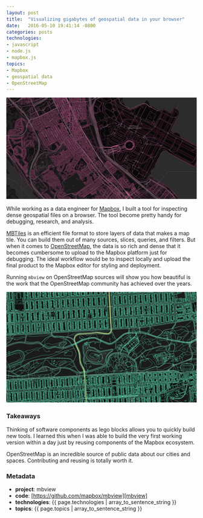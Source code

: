 ```yaml
---
layout: post
title:  "Visualizing gigabytes of geospatial data in your browser"
date:   2016-05-10 19:41:14 -0800
categories: posts
technologies:
- javascript
- node.js
- mapbox.js
topics:
- Mapbox
- geospatial data
- OpenStreetMap
---
```


![visualizing geospatial data](/public/img/mbview-1.jpg)

While working as a data engineer for [Mapbox](https://www.mapbox.com/), I built a tool for inspecting dense geospatial files on a browser. The tool become pretty handy for debugging, research, and analysis.

[MBTiles](https://docs.mapbox.com/help/glossary/mbtiles/) is an efficient file format to store layers of data that makes a map tile. You can build them out of many sources, slices, queries, and filters. But when it comes to [OpenStreetMap][OSM], the data is so rich and dense that it becomes cumbersome to upload to the Mapbox platform just for debugging. The ideal workflow would be to inspect locally and upload the final product to the Mapbox editor for styling and deployment.

Running `mbview` on OpenStreetMap sources will
show you how beautiful is the work that the OpenStreetMap
community has achieved over the years.

![rich and dense](/public/img/mbview-2.jpg)

### Takeaways

Thinking of software components as lego blocks allows you to quickly build new tools. I learned this when I was able to build the very first working version within a day just by reusing components of the Mapbox ecosystem.

OpenStreetMap is an incredible source of public data about our cities and spaces. Contributing and reusing is totally worth it.

### Metadata

- **project**: mbview
- **code**: [https://github.com/mapbox/mbview][mbview]
- **technologies**: {{ page.technologies | array_to_sentence_string }}
- **topics**: {{ page.topics | array_to_sentence_string }}

[OSM]: https://www.openstreetmap.org/
[mbview]: https://github.com/mapbox/mbview
